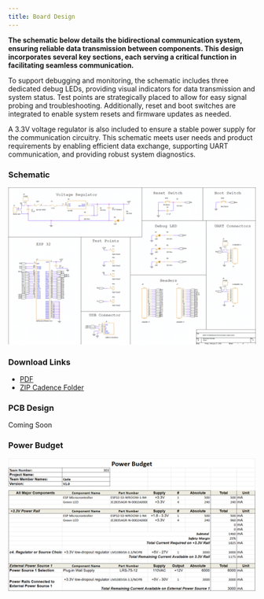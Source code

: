 ```yaml
---
title: Board Design
---
```


__The schematic below details the bidirectional communication system, ensuring reliable data transmission between components. This design incorporates several key sections, each serving a critical function in facilitating seamless communication.__

To support debugging and monitoring, the schematic includes three dedicated debug LEDs, providing visual indicators for data transmission and system status. Test points are strategically placed to allow for easy signal probing and troubleshooting. Additionally, reset and boot switches are integrated to enable system resets and firmware updates as needed.

A 3.3V voltage regulator is also included to ensure a stable power supply for the communication circuitry. This schematic meets user needs and product requirements by enabling efficient data exchange, supporting UART communication, and providing robust system diagnostics.

### __Schematic__


![Schematic Design](Schematic-Design.png)


### __Download Links__
- [PDF](EGR314-Schematic.pdf)
- [ZIP Cadence Folder](EGR-314-PRJT-CC.zip)


### __PCB Design__

Coming Soon

### __Power Budget__

![Power Budget](power-budget.png)
